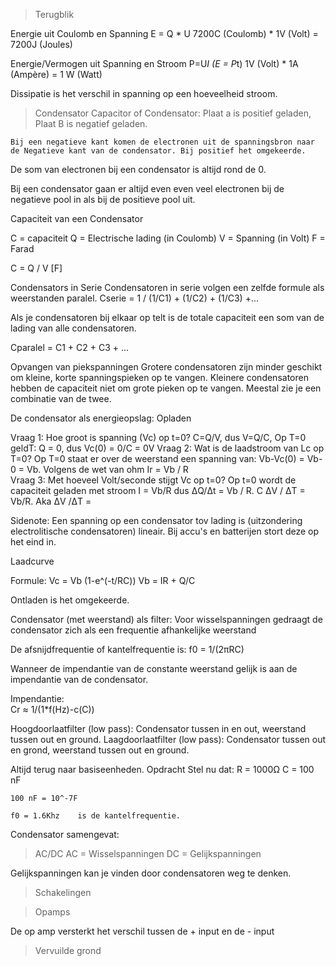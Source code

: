 > Terugblik

Energie uit Coulomb en Spanning
E = Q * U
7200C (Coulomb) * 1V (Volt)  = 7200J (Joules)

Energie/Vermogen uit Spanning en Stroom
P=U*I (E = P*t)
1V (Volt) *  1A (Ampère) = 1 W (Watt)

Dissipatie is het verschil in spanning op een hoeveelheid stroom.


> Condensator 
Capacitor of Condensator:
    Plaat a is positief geladen, Plaat B is negatief geladen.
    
    Bij een negatieve kant komen de electronen uit de spanningsbron naar de Negatieve kant van de condensator. Bij positief het omgekeerde.
    
De som van electronen bij een condensator is altijd rond de 0.

Bij een condensator gaan er altijd even even veel electronen bij de negatieve pool in als bij de positieve pool uit.

Capaciteit van een Condensator

C = capaciteit
Q = Electrische lading (in Coulomb)
V = Spanning (in Volt)
F = Farad

C = Q / V [F]

Condensators in Serie
Condensatoren in serie volgen een zelfde formule als weerstanden paralel.
Cserie = 1 / (1/C1) + (1/C2) + (1/C3) +...

Als je condensatoren bij elkaar op telt is de totale capaciteit een som van de lading van alle condensatoren.

Cparalel = C1 + C2 + C3 + ...

Opvangen van piekspanningen
Grotere condensatoren zijn minder geschikt om kleine, korte spanningspieken op te vangen. Kleinere condensatoren hebben de capaciteit niet om grote pieken op te vangen. Meestal zie je een combinatie van de twee.

De condensator als energieopslag: Opladen

Vraag 1:
    Hoe groot is spanning  (Vc) op t=0?
    C=Q/V, dus V=Q/C, Op T=0 geldT:
        Q = 0, dus Vc(0) = 0/C = 0V
Vraag 2:
    Wat is de laadstroom van Lc op T=0?
    Op T=0 staat er over de weerstand een spanning van:
        Vb-Vc(0) = Vb-0 = Vb. Volgens de wet van ohm Ir = Vb / R   
Vraag 3:
    Met hoeveel Volt/seconde stijgt Vc op t=0?
Op t=0 wordt de capaciteit geladen met stroom I = Vb/R dus ΔQ/Δt = Vb / R. C ΔV / ΔT = Vb/R. Aka ΔV /ΔT = 

Sidenote:
Een spanning op een condensator tov lading is (uitzondering electrolitische condensatoren) lineair. Bij accu's en batterijen stort deze op het eind in.

Laadcurve

Formule:
    Vc = Vb (1-e^(-t/RC))
    Vb = IR + Q/C
    
Ontladen is het omgekeerde.


Condensator (met weerstand) als filter:
   Voor wisselspanningen gedraagt de condensator zich als een frequentie afhankelijke weerstand
   
De afsnijdfrequentie of kantelfrequentie is:
    f0 = 1/(2πRC)

Wanneer de impendantie van de constante weerstand  gelijk is aan de impendantie van de condensator.
    
Impendantie:    
    Cr ≈  1/(1*f(Hz)-c(C))

Hoogdoorlaatfilter (low pass):
    Condensator tussen in en out, weerstand tussen out en ground.
Laagdoorlaatfilter (low pass):
    Condensator tussen out en grond, weerstand tussen out en ground.

Altijd terug naar basiseenheden.
Opdracht
Stel nu dat:
    R = 1000Ω
    C = 100 nF
    
    100 nF = 10^-7F
        
    f0 = 1.6Khz    is de kantelfrequentie.
    
Condensator samengevat:
    
    
    
> AC/DC
AC = Wisselspanningen
DC = Gelijkspanningen

Gelijkspanningen kan je vinden door condensatoren weg te denken.



> Schakelingen

> Opamps

De op amp versterkt het verschil tussen de + input en de - input

>Vervuilde grond
